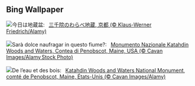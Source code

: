 ## Bing Wallpaper
![](https://www.bing.com/th?id=OHR.JizoFestival2024_JA-JP8040094666_UHD.jpg&w=1000)今日は地蔵盆:&nbsp;&ensp;[三千院のわらべ地蔵, 京都 (© Klaus-Werner Friedrich/Alamy)](https://www.bing.com/th?id=OHR.JizoFestival2024_JA-JP8040094666_UHD.jpg)
<br><br/>
![](https://www.bing.com/th?id=OHR.KatahdinWoods_IT-IT5335389072_UHD.jpg&w=1000)Sarà dolce naufragar in questo fiume?:&nbsp;&ensp;[Monumento Nazionale Katahdin Woods and Waters, Contea di Penobscot, Maine, USA (© Cavan Images/Alamy Stock Photo)](https://www.bing.com/th?id=OHR.KatahdinWoods_IT-IT5335389072_UHD.jpg)
<br><br/>
![](https://www.bing.com/th?id=OHR.KatahdinWoods_FR-FR8416030061_UHD.jpg&w=1000)De l’eau et des bois:&nbsp;&ensp;[Katahdin Woods and Waters National Monument, comté de Penobscot, Maine, États-Unis (© Cavan Images/Alamy)](https://www.bing.com/th?id=OHR.KatahdinWoods_FR-FR8416030061_UHD.jpg)
<br><br/>
